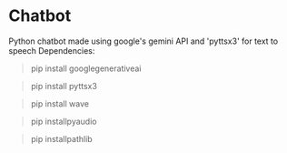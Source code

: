 # Chatbot
 Python chatbot made using google's gemini API and 'pyttsx3' for text to speech
 Dependencies:
 >pip install googlegenerativeai

 >pip install pyttsx3

 >pip install wave

 >pip installpyaudio

 >pip installpathlib
